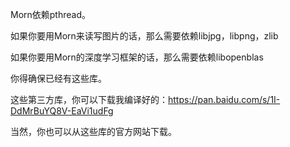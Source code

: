 Morn依赖pthread。

如果你要用Morn来读写图片的话，那么需要依赖libjpg，libpng，zlib

如果你要用Morn的深度学习框架的话，那么需要依赖libopenblas

你得确保已经有这些库。

这些第三方库，你可以下载我编译好的：https://pan.baidu.com/s/1I-DdMrBuYQ8V-EaVi1udFg

当然，你也可以从这些库的官方网站下载。

